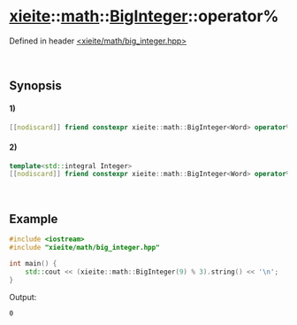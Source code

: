 # [xieite](../../../../../xieite.md)\:\:[math](../../../../../math.md)\:\:[BigInteger<Word>](../../../../big_integer.md)\:\:operator%
Defined in header [<xieite/math/big_integer.hpp>](../../../../../../../include/xieite/math/big_integer.hpp)

&nbsp;

## Synopsis
#### 1)
```cpp
[[nodiscard]] friend constexpr xieite::math::BigInteger<Word> operator%(const xieite::math::BigInteger<Word>& dividend, const xieite::math::BigInteger<Word>& divisor);
```
#### 2)
```cpp
template<std::integral Integer>
[[nodiscard]] friend constexpr xieite::math::BigInteger<Word> operator%(const xieite::math::BigInteger<Word>& dividend, const Integer divisor);
```

&nbsp;

## Example
```cpp
#include <iostream>
#include "xieite/math/big_integer.hpp"

int main() {
    std::cout << (xieite::math::BigInteger(9) % 3).string() << '\n';
}
```
Output:
```
0
```
